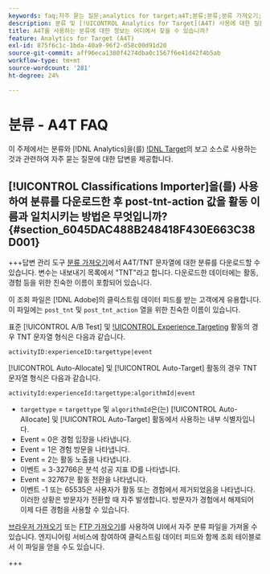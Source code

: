```yaml
---
keywords: faq;자주 묻는 질문;analytics for target;a4T;분류;분류;분류 가져오기;post-tnt-action;이벤트 코드
description: 분류 및 [!UICONTROL Analytics for Target](A4T) 사용에 대한 질문에 대한 답변을 찾아보십시오.
title: A4T를 사용하는 분류에 대한 정보는 어디에서 찾을 수 있습니까?
feature: Analytics for Target (A4T)
exl-id: 875f6c1c-1bda-40a9-96f2-d58c00d91d20
source-git-commit: aff96eca1380f4274dba0c1567f6e41d42f4b5ab
workflow-type: tm+mt
source-wordcount: '281'
ht-degree: 24%

---
```


# 분류 - A4T FAQ

이 주제에서는 분류와 [!DNL Analytics]을(를) [!DNL Target](A4T)의 보고 소스로 사용하는 것과 관련하여 자주 묻는 질문에 대한 답변을 제공합니다.

## [!UICONTROL Classifications Importer]을(를) 사용하여 분류를 다운로드한 후 post-tnt-action 값을 활동 이름과 일치시키는 방법은 무엇입니까? {#section_6045DAC488B248418F430E663C38D001}

+++답변
관리 도구 [분류 가져오기](https://experienceleague.adobe.com/docs/analytics/components/classifications/classifications-importer/c-working-with-saint.html)에서 A4T/TNT 문자열에 대한 분류를 다운로드할 수 있습니다. 변수는 내보내기 목록에서 &quot;TNT&quot;라고 합니다. 다운로드한 데이터에는 활동, 경험 등을 위한 친숙한 이름이 포함되어 있습니다.

이 조회 파일은 [!DNL Adobe]의 클릭스트림 데이터 피드를 받는 고객에게 유용합니다. 이 파일에는 `post_tnt` 및 `post_tnt_action` 열을 위한 친숙한 이름이 있습니다.

표준 [!UICONTROL A/B Test] 및 [!UICONTROL Experience Targeting](XT) 활동의 경우 TNT 문자열 형식은 다음과 같습니다.

```
activityID:experienceID:targettype|event
```

[!UICONTROL Auto-Allocate] 및 [!UICONTROL Auto-Target] 활동의 경우 TNT 문자열 형식은 다음과 같습니다.

```
activityId:experienceId:targettype:algorithmId|event
```

* `targettype` = `targettype` 및 `algorithmId`은(는) [!UICONTROL Auto-Allocate] 및 [!UICONTROL Auto-Target] 활동에서 사용하는 내부 식별자입니다.
* Event = 0은 경험 입장을 나타냅니다.
* Event = 1은 경험 방문을 나타냅니다.
* Event = 2는 활동 노출을 나타냅니다.
* 이벤트 = 3-32766은 분석 성공 지표 ID를 나타냅니다.
* Event = 32767은 활동 전환을 나타냅니다.
* 이벤트 -1 또는 65535은 사용자가 활동 또는 경험에서 제거되었음을 나타냅니다. 이러한 상황은 방문자가 전환할 때 자주 발생합니다. 방문자가 경험에서 해제되어 이제 다른 경험을 사용할 수 있습니다.

[브라우저 가져오기](https://experienceleague.adobe.com/docs/analytics/components/classifications/classifications-importer/browser-import.html?lang=en) 또는 [FTP 가져오기](https://experienceleague.adobe.com/docs/analytics/components/classifications/classifications-importer/import-file.html?lang=en)를 사용하여 UI에서 자주 분류 파일을 가져올 수 있습니다. 엔지니어링 서비스에 참여하여 클릭스트림 데이터 피드와 함께 조회 테이블로서 이 파일을 얻을 수도 있습니다.

+++
